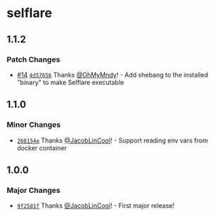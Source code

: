# selflare

## 1.1.2

### Patch Changes

- [#14](https://github.com/JacobLinCool/selflare/pull/14) [`4d57656`](https://github.com/JacobLinCool/selflare/commit/4d57656bc57a910c6e9305f964377582d841feb4) Thanks [@OhMyMndy](https://github.com/OhMyMndy)! - Add shebang to the installed "binary" to make Selflare executable

## 1.1.0

### Minor Changes

- [`268154e`](https://github.com/JacobLinCool/selflare/commit/268154e9c1465186f3dce34f75fe70fdfefe66ad) Thanks [@JacobLinCool](https://github.com/JacobLinCool)! - Support reading env vars from docker container

## 1.0.0

### Major Changes

- [`9f2581f`](https://github.com/JacobLinCool/selflare/commit/9f2581fca1b9d1fda93ba902cebcc1d041d761cc) Thanks [@JacobLinCool](https://github.com/JacobLinCool)! - First major release!
